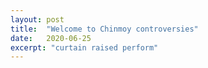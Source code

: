 ```yaml
---
layout: post
title:  "Welcome to Chinmoy controversies"
date:   2020-06-25
excerpt: "curtain raised perform"
---
```

